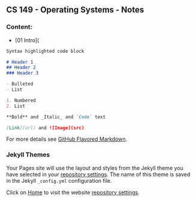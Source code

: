 ## CS 149 - Operating Systems - Notes

### Content:

- [01 Intro](

```markdown
Syntax highlighted code block

# Header 1
## Header 2
### Header 3

- Bulleted
- List

1. Numbered
2. List

**Bold** and _Italic_ and `Code` text

[Link](url) and ![Image](src)
```

For more details see [GitHub Flavored Markdown](https://guides.github.com/features/mastering-markdown/).

### Jekyll Themes

Your Pages site will use the layout and styles from the Jekyll theme you have selected in your [repository settings](https://github.com/JessicaHoang/CS149-Notes/settings). The name of this theme is saved in the Jekyll `_config.yml` configuration file.


Click on [Home](https://jessicahoang.github.io/CS149-Notes/) to visit the website
[repository settings](https://github.com/JessicaHoang/CS149-Notes/settings).
